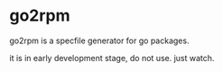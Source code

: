 # go2rpm

go2rpm is a specfile generator for go packages.

it is in early development stage, do not use. just watch.
